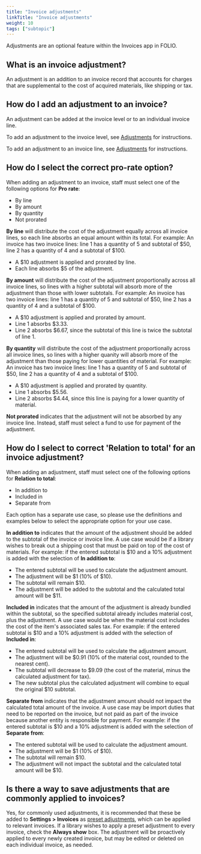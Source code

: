 ```yaml
---
title: "Invoice adjustments"
linkTitle: "Invoice adjustments"
weight: 10
tags: ["subtopic"]
---
```


Adjustments are an optional feature within the Invoices app in FOLIO.

## What is an invoice adjustment?
An adjustment is an addition to an invoice record that accounts for charges that are supplemental to the cost of acquired materials, like shipping or tax.

## How do I add an adjustment to an invoice?
An adjustment can be added at the invoice level or to an individual invoice line. 

To add an adjustment to the invoice level, see [Adjustments](../../invoices/#adjustments) for instructions.

To add an adjustment to an invoice line, see [Adjustments](../../invoices/#adjustments-1) for instructions.

## How do I select the correct pro-rate option?
When adding an adjustment to an invoice, staff must select one of the following options for **Pro rate**:
* By line
* By amount
* By quantity
* Not prorated

**By line** will distribute the cost of the adjustment equally across all invoice lines, so each line absorbs an equal amount within its total. For example:
An invoice has two invoice lines: line 1 has a quantity of 5 and subtotal of $50, line 2 has a quantity of 4 and a subtotal of $100.
* A $10 adjustment is applied and prorated by line.
* Each line absorbs $5 of the adjustment.

**By amount** will distribute the cost of the adjustment proportionally across all invoice lines, so lines with a higher subtotal will absorb more of the adjustment than those with lower subtotals. For example:
An invoice has two invoice lines: line 1 has a quantity of 5 and subtotal of $50, line 2 has a quantity of 4 and a subtotal of $100.
* A $10 adjustment is applied and prorated by amount.
* Line 1 absorbs $3.33.
* Line 2 absorbs $6.67, since the subtotal of this line is twice the subtotal of line 1.

**By quantity** will distribute the cost of the adjustment proportionally across all invoice lines, so lines with a higher quanity will absorb more of the adjustment than those paying for lower quantities of material. For example:
An invoice has two invoice lines: line 1 has a quantity of 5 and subtotal of $50, line 2 has a quantity of 4 and a subtotal of $100.
* A $10 adjustment is applied and prorated by quantity.
* Line 1 absorbs $5.56.
* Line 2 absorbs $4.44, since this line is paying for a lower quantity of material.

**Not prorated** indicates that the adjustment will not be absorbed by any invoice line. Instead, staff must select a fund to use for payment of the adjustment.

## How do I select to correct 'Relation to total' for an invoice adjustment?
When adding an adjustment, staff must select one of the following options for **Relation to total**:
* In addition to
* Included in
* Separate from

Each option has a separate use case, so please use the definitions and examples below to select the appropriate option for your use case.

**In addition to** indicates that the amount of the adjustment should be added to the subtotal of the invoice or invoice line. A use case would be if a library wishes to break out a shipping cost that must be paid on top of the cost of materials.
For example: if the entered subtotal is $10 and a 10% adjustment is added with the selection of **In addition to**:
* The entered subtotal will be used to calculate the adjustment amount.
* The adjustment will be $1 (10% of $10).
* The subtotal will remain $10.
* The adjustment will be added to the subtotal and the calculated total amount will be $11.

**Included in** indicates that the amount of the adjustment is already bundled within the subtotal, so the specified subtotal already includes material cost, plus the adjustment. A use case would be when the material cost includes the cost of the item's associated sales tax.
For example: if the entered subtotal is $10 and a 10% adjustment is added with the selection of **Included in**:
* The entered subtotal will be used to calculate the adjustment amount.
* The adjustment will be $0.91 (10% of the material cost, rounded to the nearest cent).
* The subtotal will decrease to $9.09 (the cost of the material, minus the calculated adjustment for tax).
* The new subtotal plus the calculated adjustment will combine to equal the original $10 subtotal.

**Separate from** indicates that the adjustment amount should not impact the calculated total amount of the invoice. A use case may be import duties that need to be reported on the invoice, but not paid as part of the invoice because another entity is responsible for payment.
For example: if the entered subtotal is $10 and a 10% adjustment is added with the selection of **Separate from**:
* The entered subtotal will be used to calculate the adjustment amount.
* The adjustment will be $1 (10% of $10).
* The subtotal will remain $10.
* The adjustment will not impact the subtotal and the calculated total amount will be $10.


## Is there a way to save adjustments that are commonly applied to invoices?
Yes, for commonly used adjustments, it is recommended that these be added to **Settings > Invoices** as [preset adjustments](../../../settings/settings_invoices/settings_invoices/#settings--invoices--adjustments), which can be applied to relevant invoices. If a library wishes to apply a preset adjustment to every invoice, check the **Always show** box. The adjustment will be proactively applied to every newly created invoice, but may be edited or deleted on each individual invoice, as needed.  
